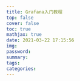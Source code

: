 ```yaml
---
title: Grafana入门教程
top: false
cover: false
toc: true
mathjax: true
date: 2021-03-22 17:15:56
img:
password:
summary:
tags:
categories:
---
```

